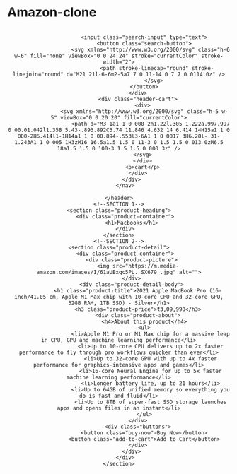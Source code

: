 # Amazon-clone
<!DOCTYPE html>
<html lang="en">
<head>
    <meta charset="UTF-8">
    <meta http-equiv="X-UA-Compatible" content="IE=edge">
    <meta name="viewport" content="width=device-width, initial-scale=1.0">
    <link rel="shortcut icon" href="https://thumbs.dreamstime.com/b/amazon-logo-white-background-montreal-canada-july-printed-paper-98221126.jpg" type="image/x-icon">
    <title>MacBook</title>
    <link rel="stylesheet" href="style.css">
    <link rel="stylesheet" href="product.css">
</head>
<body>
    <!--NAVIGATION-->
    <header class="header">
        <nav class="header-nav">
            <div class="header-container">
                <img class="amazon-logo" src="https://mlsvc01-prod.s3.amazonaws.com/fd4e81f3101/a77159a6-cbf4-46a1-a731-522b77da3e42.png?ver=1649349594000"alt="">
                <div class="header-search">

                    <input class="search-input" type="text">
                    <button class="search-button">
                        <svg xmlns="http://www.w3.org/2000/svg" class="h-6 w-6" fill="none" viewBox="0 0 24 24" stroke="currentColor" stroke-width="2">
                            <path stroke-linecap="round" stroke-linejoin="round" d="M21 21l-6-6m2-5a7 7 0 11-14 0 7 7 0 0114 0z" />
                          </svg>
                    </button>
                </div>
                <div class="header-cart">
                   <div>
                    <svg xmlns="http://www.w3.org/2000/svg" class="h-5 w-5" viewBox="0 0 20 20" fill="currentColor">
                        <path d="M3 1a1 1 0 000 2h1.22l.305 1.222a.997.997 0 00.01.042l1.358 5.43-.893.892C3.74 11.846 4.632 14 6.414 14H15a1 1 0 000-2H6.414l1-1H14a1 1 0 00.894-.553l3-6A1 1 0 0017 3H6.28l-.31-1.243A1 1 0 005 1H3zM16 16.5a1.5 1.5 0 11-3 0 1.5 1.5 0 013 0zM6.5 18a1.5 1.5 0 100-3 1.5 1.5 0 000 3z" />
                    </svg> 
                   </div>
                   <p>cart</p>
                </div>
            </div>
        </nav>
    
    </header>
    <!--SECTION 1-->
    <section class="product-heading">
        <div class="product-container">
            <h1>Macbooks</h1>
        </div>
    </section>
    <!--SECTION 2-->
    <section class="product-detail">
        <div class="product-container">
            <div class="product-picture">
                <img src="https://m.media-amazon.com/images/I/61aUBxqc5PL._SX679_.jpg" alt="">
            </div>
            <div class="product-detail-body">
                <h1 class="product-title">2021 Apple MacBook Pro (16-inch/41.05 cm, Apple M1 Max chip with 10‑core CPU and 32‑core GPU, 32GB RAM, 1TB SSD) - Silver</h1>
                <h3 class="product-price">₹3,09,990</h3>
                <div class="product-about">
                    <h4>About this product</h4>
                    <ul>
                        <li>Apple M1 Pro or M1 Max chip for a massive leap in CPU, GPU and machine learning performance</li>
                        <li>Up to 10-core CPU delivers up to 2x faster performance to fly through pro workflows quicker than ever</li>
                        <li>Up to 32-core GPU with up to 4x faster performance for graphics-intensive apps and games</li>
                        <li>16-core Neural Engine for up to 5x faster machine learning performance</li>
                        <li>Longer battery life, up to 21 hours</li>
                        <li>Up to 64GB of unified memory so everything you do is fast and fluid</li>
                        <li>Up to 8TB of super-fast SSD storage launches apps and opens files in an instant</li>
                    </ul>
                </div>
                <div class="buttons">
                    <button class="buy-now">Buy Now</button>
                    <button class="add-to-cart">Add to Cart</button>
                </div>
            </div>
        </div>
    </section>
</body>
</html>
